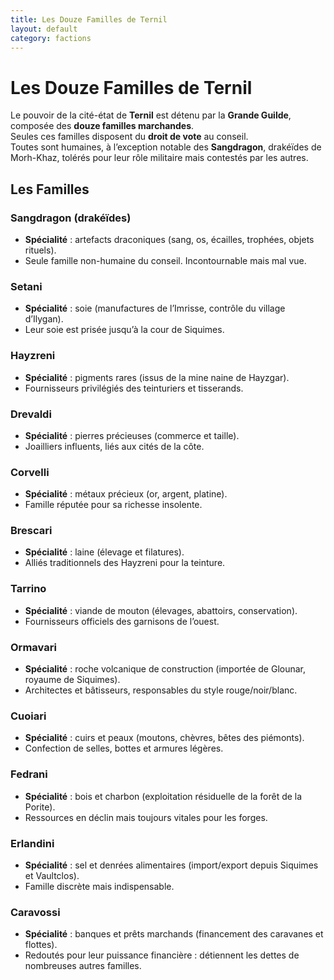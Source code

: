 ```yaml
---
title: Les Douze Familles de Ternil
layout: default
category: factions
---
```

# Les Douze Familles de Ternil

Le pouvoir de la cité-état de **Ternil** est détenu par la **Grande Guilde**, composée des **douze familles marchandes**.  
Seules ces familles disposent du **droit de vote** au conseil.  
Toutes sont humaines, à l’exception notable des **Sangdragon**, drakéïdes de Morh-Khaz, tolérés pour leur rôle militaire mais contestés par les autres.  

## Les Familles

### Sangdragon (drakéïdes)  
- **Spécialité** : artefacts draconiques (sang, os, écailles, trophées, objets rituels).  
- Seule famille non-humaine du conseil. Incontournable mais mal vue.  

### Setani  
- **Spécialité** : soie (manufactures de l’Imrisse, contrôle du village d’Ilygan).  
- Leur soie est prisée jusqu’à la cour de Siquimes.  

### Hayzreni  
- **Spécialité** : pigments rares (issus de la mine naine de Hayzgar).  
- Fournisseurs privilégiés des teinturiers et tisserands.  

### Drevaldi  
- **Spécialité** : pierres précieuses (commerce et taille).  
- Joailliers influents, liés aux cités de la côte.  

### Corvelli  
- **Spécialité** : métaux précieux (or, argent, platine).  
- Famille réputée pour sa richesse insolente.  

### Brescari  
- **Spécialité** : laine (élevage et filatures).  
- Alliés traditionnels des Hayzreni pour la teinture.  

### Tarrino  
- **Spécialité** : viande de mouton (élevages, abattoirs, conservation).  
- Fournisseurs officiels des garnisons de l’ouest.  

### Ormavari  
- **Spécialité** : roche volcanique de construction (importée de Glounar, royaume de Siquimes).  
- Architectes et bâtisseurs, responsables du style rouge/noir/blanc.  

### Cuoiari  
- **Spécialité** : cuirs et peaux (moutons, chèvres, bêtes des piémonts).  
- Confection de selles, bottes et armures légères.  

### Fedrani  
- **Spécialité** : bois et charbon (exploitation résiduelle de la forêt de la Porite).  
- Ressources en déclin mais toujours vitales pour les forges.  

### Erlandini  
- **Spécialité** : sel et denrées alimentaires (import/export depuis Siquimes et Vaultclos).  
- Famille discrète mais indispensable.  

### Caravossi  
- **Spécialité** : banques et prêts marchands (financement des caravanes et flottes).  
- Redoutés pour leur puissance financière : détiennent les dettes de nombreuses autres familles.  
